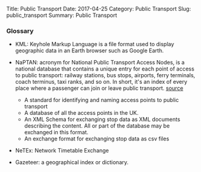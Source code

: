 Title: Public Transport
Date: 2017-04-25
Category: Public Transport
Slug: public_transport
Summary: Public Transport


### Glossary

* KML: Keyhole Markup Language is a file format used to display geographic data in an Earth browser such as Google Earth.

* NaPTAN: acronym for National Public Transport Access Nodes, is a national database that contains a unique entry for each point of access to public transport: railway stations, bus stops, airports, ferry terminals, coach terminus, taxi ranks, and so on. In short, it's an index of every place where a passenger can join or leave public transport.
 [source](https://dftdigital.blog.gov.uk/2020/07/06/naptan-the-most-popular-dataset-youve-never-heard-of/)
  
  * A standard for identifying and naming access points to public transport
  * A database of all the access points in the UK.
  * An XML Schema for exchanging stop data as XML documents describing the content. All or part of the database may be exchanged in this format.
  * An exchange format for exchanging stop data as csv files

* NeTEx: Network Timetable Exchange

* Gazeteer: a geographical index or dictionary.
